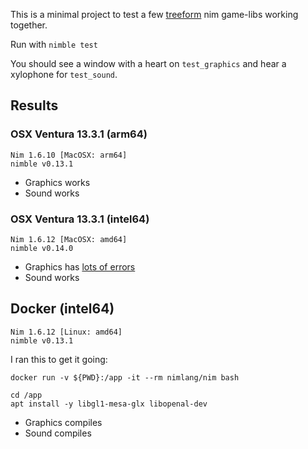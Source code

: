 This is a minimal project to test a few [treeform](https://github.com/treeform) nim game-libs working together.

Run with `nimble test`

You should see a window with a heart on `test_graphics` and hear a xylophone for `test_sound`.


## Results

### OSX Ventura 13.3.1 (arm64)

```
Nim 1.6.10 [MacOSX: arm64]
nimble v0.13.1
```

- Graphics works
- Sound works

### OSX Ventura 13.3.1 (intel64)

```
Nim 1.6.12 [MacOSX: amd64]
nimble v0.14.0
```

- Graphics has [lots of errors](results-graphics-mac-intel.txt)
- Sound works

## Docker (intel64)

```
Nim 1.6.12 [Linux: amd64]
nimble v0.13.1
```

I ran this to get it going:

```
docker run -v ${PWD}:/app -it --rm nimlang/nim bash

cd /app
apt install -y libgl1-mesa-glx libopenal-dev 
```

- Graphics compiles
- Sound compiles
